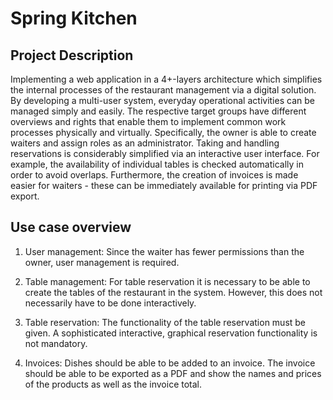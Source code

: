 # Spring Kitchen
## Project Description
Implementing a web application in a 4+-layers architecture which simplifies the internal processes of the restaurant management via a digital solution. By developing a multi-user system, everyday operational activities can be managed simply and easily. The respective target groups have different overviews and rights that enable them to implement common work processes physically and virtually. Specifically, the owner is able to create waiters and assign roles as an administrator. Taking and handling reservations is considerably simplified via an interactive user interface. For example, the availability of individual tables is checked automatically in order to avoid overlaps. Furthermore, the creation of invoices is made easier for waiters - these can be immediately available for printing via PDF export.

## Use case overview
1. User management: Since the waiter has fewer permissions than the owner, user management is required.

2. Table management: For table reservation it is necessary to be able to create the tables of the restaurant in the system. 
However, this does not necessarily have to be done interactively.

3. Table reservation: The functionality of the table reservation must be given. A sophisticated interactive, graphical reservation functionality is not mandatory.

4. Invoices: Dishes should be able to be added to an invoice. The invoice should be able to be exported as a PDF and show the names and prices of the products as well as the invoice total.
